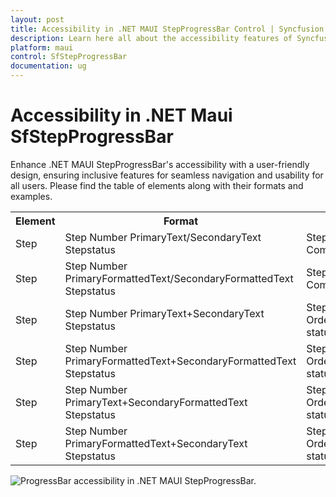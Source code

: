 ```yaml
---
layout: post
title: Accessibility in .NET MAUI StepProgressBar Control | Syncfusion
description: Learn here all about the accessibility features of Syncfusion .NET MAUI StepProgressBar (SfStepProgressBar) control.
platform: maui
control: SfStepProgressBar
documentation: ug
---
```


# Accessibility in .NET Maui SfStepProgressBar

Enhance .NET MAUI StepProgressBar's accessibility with a user-friendly design, ensuring inclusive features for seamless navigation and usability for all users. Please find the table of elements along with their formats and examples.

<table>
<tr>
<th>Element</th>
<th>Format</th>
<th>Example</th>
</tr>
<tr>
<td>Step</td>
<td>Step Number PrimaryText/SecondaryText Stepstatus</td>
<td>Step 1 Ordered Completed </td>
</tr>
<tr>
<td>Step</td>
<td>Step Number PrimaryFormattedText/SecondaryFormattedText Stepstatus</td>
<td>Step 1 Ordered Completed </td>
</tr>
<tr>
<td>Step</td>
<td>Step Number PrimaryText+SecondaryText Stepstatus</td>
<td>Step 1 Ordered+Ordered status Completed </td>
</tr>
<tr>
<td>Step</td>
<td>Step Number PrimaryFormattedText+SecondaryFormattedText Stepstatus</td>
<td>Step 1 Ordered+Ordered status Completed </td>
</tr>
<tr>
<td>Step</td>
<td>Step Number PrimaryText+SecondaryFormattedText Stepstatus</td>
<td>Step 1 Ordered+Ordered status Completed </td>
</tr>
<tr>
<td>Step</td>
<td>Step Number PrimaryFormattedText+SecondaryText Stepstatus</td>
<td>Step 1 Ordered+Ordered status Completed </td>
</tr>
</table>

![ProgressBar accessibility in .NET MAUI StepProgressBar.](images/accessibility/)
